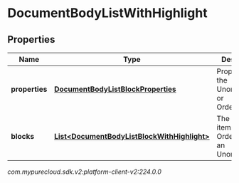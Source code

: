 # DocumentBodyListWithHighlight


## Properties

| Name | Type | Description | Notes |
| ------------ | ------------- | ------------- | ------------- |
| **properties** | [**DocumentBodyListBlockProperties**](DocumentBodyListBlockProperties) | Properties for the UnorderedList or OrderedList. |  [optional] |
| **blocks** | [**List&lt;DocumentBodyListBlockWithHighlight&gt;**](DocumentBodyListBlockWithHighlight) | The list of items for an OrderedList or an UnorderedList. |  |




_com.mypurecloud.sdk.v2:platform-client-v2:224.0.0_
